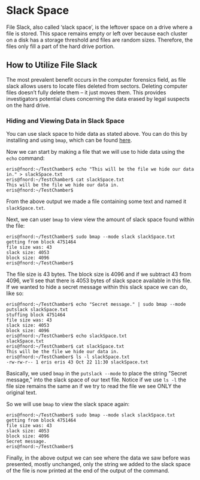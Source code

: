 # Slack Space

File Slack, also called ‘slack space’, is the leftover space on a drive  where a file is stored. This space remains empty or left over because  each cluster on a disk has a storage threshold and files are random  sizes. Therefore, the files only fill a part of the hard drive portion. 

## How to Utilize File Slack

 The most prevalent benefit occurs in the computer forensics field, as file slack allows users to locate files deleted from sectors. Deleting computer files doesn’t fully delete them – it just moves them. This provides investigators potential clues concerning the data erased by legal suspects on the hard drive.

### Hiding and Viewing Data in Slack Space

You can use slack space to hide data as stated above. You can do this by installing and using `bmap`, which can be found [here](https://github.com/CameronLonsdale/bmap).

Now we can start by making a file that we will use to hide data using the `echo` command:

```
eris@fnord:~/TestChamber$ echo "This will be the file we hide our data in." > slackSpace.txt
eris@fnord:~/TestChamber$ cat slackSpace.txt 
This will be the file we hide our data in.
eris@fnord:~/TestChamber$ 
```

From the above output we made a file containing some text and named it `slackSpace.txt`. 

Next, we can user `bmap` to view view the amount of slack space found within the file:

```
eris@fnord:~/TestChamber$ sudo bmap --mode slack slackSpace.txt
getting from block 4751464
file size was: 43
slack size: 4053
block size: 4096
eris@fnord:~/TestChamber$ 
```

The file size is 43 bytes. The block size is 4096 and if we subtract 43 from 4096, we'll see that there is 4053 bytes of slack space available in this file. If we wanted to hide a secret message within this slack space we can do, like so:

```
eris@fnord:~/TestChamber$ echo "Secret message." | sudo bmap --mode putslack slackSpace.txt
stuffing block 4751464
file size was: 43
slack size: 4053
block size: 4096
eris@fnord:~/TestChamber$ echo slackSpace.txt
slackSpace.txt
eris@fnord:~/TestChamber$ cat slackSpace.txt 
This will be the file we hide our data in.
eris@fnord:~/TestChamber$ ls -l slackSpace.txt 
-rw-rw-r-- 1 eris eris 43 Oct 22 11:30 slackSpace.txt
```

Basically, we used `bmap` in the `putslack --mode` to place the string "Secret message," into the slack space of our text file. Notice if we use `ls -l` the file size remains the same an if we try to read the file we see ONLY the original text.

So we will use `bmap` to view the slack space again:

```
eris@fnord:~/TestChamber$ sudo bmap --mode slack slackSpace.txt
getting from block 4751464
file size was: 43
slack size: 4053
block size: 4096
Secret message.
eris@fnord:~/TestChamber$
```

Finally, in the above output we can see where the data we saw before was presented, mostly unchanged, only the string we added to the slack space of the file is now printed at the end of the output of the command.

